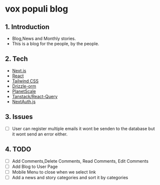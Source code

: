 # vox populi blog 


## 1. Introduction
- Blog,News and Monthly stories. 
- This is a blog for the people, by the people.

## 2. Tech
- [Next.js](https://nextjs.org/)
- [React](https://reactjs.org/)
- [Tailwind CSS](https://tailwindcss.com/)
- [Drizzle-orm](https://github.com/drizzle-team/drizzle-orm)
- [PlanetScale](https://planetscale.com/)
- [Tanstack/React-Query](https://tanstack.com/)
- [NextAuth.js](https://next-auth.js.org/)

## 3. Issues 
- [ ] User can register multiple emails it wont be senden to the database but it wont send an error either.

## 4. TODO
- [ ] Add Comments,Delete Comments, Read Comments, Edit Comments
- [ ] Add Blog to User Page 
- [ ] Mobile Menu to close when we select link
- [ ] Add a news and story categories and sort it by categories